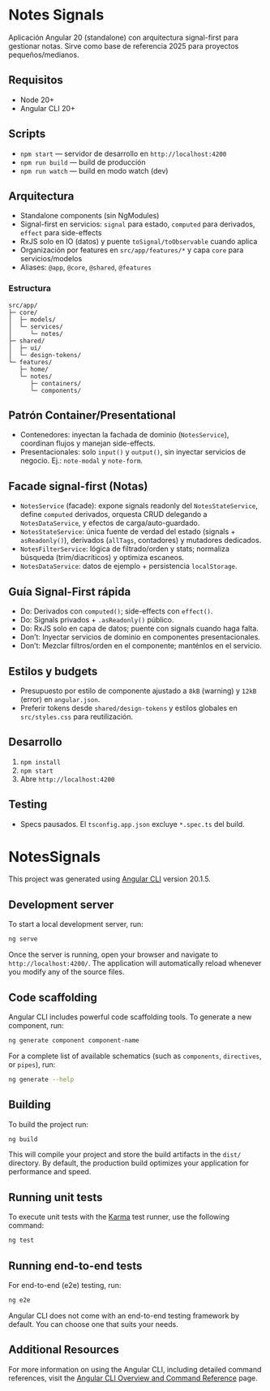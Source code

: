 # Notes Signals

Aplicación Angular 20 (standalone) con arquitectura signal-first para gestionar notas. Sirve como base de referencia 2025 para proyectos pequeños/medianos.

## Requisitos

- Node 20+
- Angular CLI 20+

## Scripts

- `npm start` — servidor de desarrollo en `http://localhost:4200`
- `npm run build` — build de producción
- `npm run watch` — build en modo watch (dev)

## Arquitectura

- Standalone components (sin NgModules)
- Signal-first en servicios: `signal` para estado, `computed` para derivados, `effect` para side-effects
- RxJS solo en IO (datos) y puente `toSignal/toObservable` cuando aplica
- Organización por features en `src/app/features/*` y capa `core` para servicios/modelos
- Aliases: `@app`, `@core`, `@shared`, `@features`

### Estructura

```
src/app/
├─ core/
│  ├─ models/
│  └─ services/
│     └─ notes/
├─ shared/
│  ├─ ui/
│  └─ design-tokens/
└─ features/
   ├─ home/
   └─ notes/
      ├─ containers/
      └─ components/
```

## Patrón Container/Presentational

- Contenedores: inyectan la fachada de dominio (`NotesService`), coordinan flujos y manejan side-effects.
- Presentacionales: solo `input()` y `output()`, sin inyectar servicios de negocio. Ej.: `note-modal` y `note-form`.

## Facade signal-first (Notas)

- `NotesService` (facade): expone signals readonly del `NotesStateService`, define `computed` derivados, orquesta CRUD delegando a `NotesDataService`, y efectos de carga/auto-guardado.
- `NotesStateService`: única fuente de verdad del estado (signals + `asReadonly()`), derivados (`allTags`, contadores) y mutadores dedicados.
- `NotesFilterService`: lógica de filtrado/orden y stats; normaliza búsqueda (trim/diacríticos) y optimiza escaneos.
- `NotesDataService`: datos de ejemplo + persistencia `localStorage`.

## Guía Signal-First rápida

- Do: Derivados con `computed()`; side-effects con `effect()`.
- Do: Signals privados + `.asReadonly()` público.
- Do: RxJS solo en capa de datos; puente con signals cuando haga falta.
- Don’t: Inyectar servicios de dominio en componentes presentacionales.
- Don’t: Mezclar filtros/orden en el componente; manténlos en el servicio.

## Estilos y budgets

- Presupuesto por estilo de componente ajustado a `8kB` (warning) y `12kB` (error) en `angular.json`.
- Preferir tokens desde `shared/design-tokens` y estilos globales en `src/styles.css` para reutilización.

## Desarrollo

1. `npm install`
2. `npm start`
3. Abre `http://localhost:4200`

## Testing

- Specs pausados. El `tsconfig.app.json` excluye `*.spec.ts` del build.

# NotesSignals

This project was generated using [Angular CLI](https://github.com/angular/angular-cli) version 20.1.5.

## Development server

To start a local development server, run:

```bash
ng serve
```

Once the server is running, open your browser and navigate to `http://localhost:4200/`. The application will automatically reload whenever you modify any of the source files.

## Code scaffolding

Angular CLI includes powerful code scaffolding tools. To generate a new component, run:

```bash
ng generate component component-name
```

For a complete list of available schematics (such as `components`, `directives`, or `pipes`), run:

```bash
ng generate --help
```

## Building

To build the project run:

```bash
ng build
```

This will compile your project and store the build artifacts in the `dist/` directory. By default, the production build optimizes your application for performance and speed.

## Running unit tests

To execute unit tests with the [Karma](https://karma-runner.github.io) test runner, use the following command:

```bash
ng test
```

## Running end-to-end tests

For end-to-end (e2e) testing, run:

```bash
ng e2e
```

Angular CLI does not come with an end-to-end testing framework by default. You can choose one that suits your needs.

## Additional Resources

For more information on using the Angular CLI, including detailed command references, visit the [Angular CLI Overview and Command Reference](https://angular.dev/tools/cli) page.
